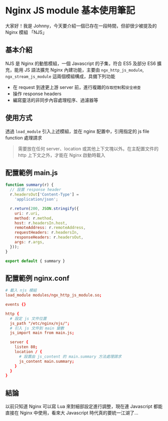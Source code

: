 # Nginx JS module 基本使用筆記

大家好！我是 Johnny，今天要介紹一個已存在一段時間，但卻很少被提及的 Nginx 模組 「NJS」


## 基本介紹
NJS 是 Nginx 的動態模組，一個 Javascript 的子集，符合 ES5 及部分 ES6 擴充，能用 JS 語法擴充 Nginx 內建功能，主要由 `ngx_http_js_module`, `ngx_stream_js_module` 這兩個模組構成，具備下列功能

- 在 request 到達更上游 server 前，進行複雜的`存取控制`和`安全檢查`
- 操作 response headers
- 編寫靈活的非同步內容處理程序、過濾器等

## 使用方式
透過 `load_module` 引入上述模組，並在 nginx 配置中，引用指定的 js file function 處理請求
> 需要放在任何 server、location 或其他上下文塊以外。在主配置文件的 http 上下文之外，才能在 Nginx 啟動時載入

## 配置範例 main.js
```js
function summary(r) {
  // 設置 response header
  r.headersOut['Content-Type'] =
    'application/json';

  r.return(200, JSON.stringify({
    uri: r.uri,
    method: r.method,
    host: r.headersIn.host,
    remoteAddress: r.remoteAddress,
    requestHeaders: r.headersIn,
    responseHeaders: r.headersOut,
    args: r.args,
  }));
}

export default { summary }
```

## 配置範例 nginx.conf
```conf
# 載入 njs 模組
load_module modules/ngx_http_js_module.so;

events {}

http {
  # 設定 js 文件位置
  js_path "/etc/nginx/njs/";
  # 引入 js 文件到 main 變數
  js_import main from main.js;

  server {
    listen 80;
    location / {
      # 設置由 js_content 的 main.summary 方法處理請求
      js_content main.summary;
    }
  }
}
```

## 結論
以前只知道 Nginx 可以寫 Lua 來對細部設定進行調整，現在連 Javascript 都能直接在 Nginx 中使用，看來大 Javascript 時代真的要統一江湖了...